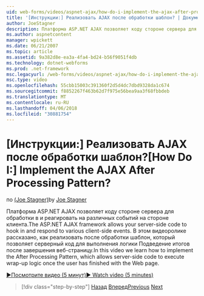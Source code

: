 ```yaml
---
uid: web-forms/videos/aspnet-ajax/how-do-i-implement-the-ajax-after-processing-pattern
title: '[Инструкции:] Реализовать AJAX после обработки шаблон? | Документы Майкрософт'
author: JoeStagner
description: Платформа ASP.NET AJAX позволяет коду стороне сервера для обработки в и реагировать на различных событий на стороне клиента. В этом видеоролике рассказано, как реализовать Aft...
ms.author: aspnetcontent
manager: wpickett
ms.date: 06/21/2007
ms.topic: article
ms.assetid: 9a382d8e-ea3a-4fa4-bd24-b56f9051f4db
ms.technology: dotnet-webforms
ms.prod: .net-framework
msc.legacyurl: /web-forms/videos/aspnet-ajax/how-do-i-implement-the-ajax-after-processing-pattern
msc.type: video
ms.openlocfilehash: 55cbb15003c391360f2d5d4dc7dbd9328da1c674
ms.sourcegitcommit: f8852267f463b62d7f975e56bea9aa3f68fbbdeb
ms.translationtype: MT
ms.contentlocale: ru-RU
ms.lasthandoff: 04/06/2018
ms.locfileid: "30881754"
---
```

<a name="how-do-i-implement-the-ajax-after-processing-pattern"></a><span data-ttu-id="6928b-105">[Инструкции:] Реализовать AJAX после обработки шаблон?</span><span class="sxs-lookup"><span data-stu-id="6928b-105">[How Do I:] Implement the AJAX After Processing Pattern?</span></span>
====================
<span data-ttu-id="6928b-106">по [(Joe Stagner)](https://github.com/JoeStagner)</span><span class="sxs-lookup"><span data-stu-id="6928b-106">by [Joe Stagner](https://github.com/JoeStagner)</span></span>

<span data-ttu-id="6928b-107">Платформа ASP.NET AJAX позволяет коду стороне сервера для обработки в и реагировать на различных событий на стороне клиента.</span><span class="sxs-lookup"><span data-stu-id="6928b-107">The ASP.NET AJAX framework allows your server-side code to hook in and respond to various client-side events.</span></span> <span data-ttu-id="6928b-108">В этом видеоролике рассказано, как реализовать после обработки шаблон, который позволяет серверный код для выполнения логики Подведение итогов после завершения веб-страницу.</span><span class="sxs-lookup"><span data-stu-id="6928b-108">In this video we learn how to implement the After Processing Pattern, which allows server-side code to execute wrap-up logic once the user has finished with the Web page.</span></span>

[<span data-ttu-id="6928b-109">&#9654;Посмотрите видео (5 минут)</span><span class="sxs-lookup"><span data-stu-id="6928b-109">&#9654; Watch video (5 minutes)</span></span>](https://channel9.msdn.com/Blogs/ASP-NET-Site-Videos/how-do-i-implement-the-ajax-after-processing-pattern)

> [!div class="step-by-step"]
> <span data-ttu-id="6928b-110">[Назад](how-do-i-use-the-aspnet-ajax-history-control.md)
> [Вперед](how-do-i-update-multiple-regions-of-a-page-with-aspnet-ajax.md)</span><span class="sxs-lookup"><span data-stu-id="6928b-110">[Previous](how-do-i-use-the-aspnet-ajax-history-control.md)
[Next](how-do-i-update-multiple-regions-of-a-page-with-aspnet-ajax.md)</span></span>

